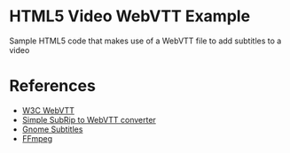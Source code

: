 # HTML5 Video WebVTT Example

Sample HTML5 code that makes use of a WebVTT file to add subtitles to a video

# References

* [W3C WebVTT](https://w3c.github.io/webvtt/)
* [Simple SubRip to WebVTT converter](https://atelier.u-sub.net/srt2vtt/)
* [Gnome Subtitles](http://gnome-subtitles.sourceforge.net/)
* [FFmpeg](https://www.ffmpeg.org/)
